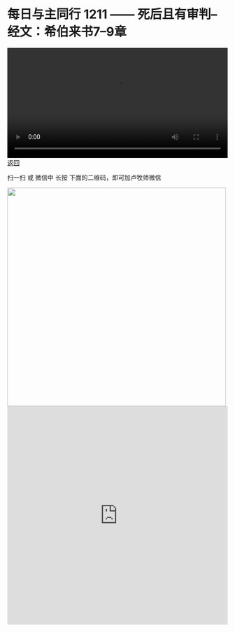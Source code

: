 # 每日与主同行 1211 —— 死后且有审判–经文：希伯来书7–9章

<video width='100%' controls src='https://go2024.simai.life/api?redirect=https://r2.savefamily.net/@pastorpaulqiankunlu618/Hrz68Jw5JvI.mp4?metric=PastorLu%26keyword=webpage%26type=video%26bot=26%26to=webpage'></video>
<a href='../daily.html'> 返回 </a>
<p>扫一扫 或 微信中 长按 下面的二维码，即可加卢牧师微信</p>
<img src='https://r2.savefamily.net/OVagt1.JPG' width='500px' />



<iframe width="100%" height="500" src="https://www.youtube.com/embed/Hrz68Jw5JvI?si=zz5OCgHQvyW71w8c&amp;controls=0" title="YouTube video player" frameborder="0" allow="accelerometer; autoplay; clipboard-write; encrypted-media; gyroscope; picture-in-picture; web-share" referrerpolicy="strict-origin-when-cross-origin" allowfullscreen></iframe>